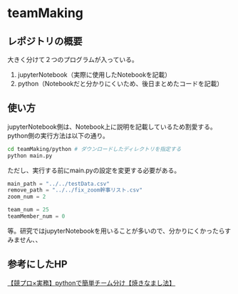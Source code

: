 # teamMaking

## レポジトリの概要

大きく分けて２つのプログラムが入っている。

1. jupyterNotebook（実際に使用したNotebookを記載）
2. python（Notebookだと分かりにくいため、後日まとめたコードを記載）

## 使い方

jupyterNotebook側は、Notebook上に説明を記載しているため割愛する。<br>
python側の実行方法は以下の通り。

```sh
cd teamMaking/python # ダウンロードしたディレクトリを指定する
python main.py
```

ただし、実行する前にmain.pyの設定を変更する必要がある。

```python
main_path = "../../testData.csv"
remove_path = "../../fix_zoom幹事リスト.csv"
zoom_num = 2

team_num = 25
teamMember_num = 0
```
等。研究ではjupyterNotebookを用いることが多いので、分かりにくかったらすみません、、

## 参考にしたHP

[【競プロ×実務】pythonで簡単チーム分け【焼きなまし法】](https://recruit.gmo.jp/engineer/jisedai/blog/grouping_by_annealing/)